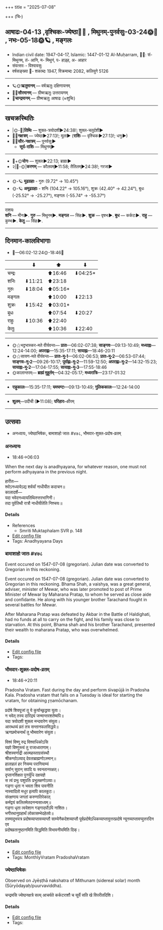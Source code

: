 +++
title = "2025-07-08"

+++
(चि॰)
## आषाढः-04-13  ,वृश्चिकः-ज्येष्ठा🌛🌌  ,  मिथुनम्-पुनर्वसुः-03-24🌞🌌  ,  नभः-05-18🌞🪐  , मङ्गलः
- Indian civil date: 1947-04-17, Islamic: 1447-01-12 Al-Muḥarram, 🌌🌞: सं- मिथुनम्, तं- आनि, म- मिथुनं, प- हाड़्ह, अ- आहार
- संवत्सरः - विश्वावसुः
- वर्षसङ्ख्या 🌛- शकाब्दः 1947, विक्रमाब्दः 2082, कलियुगे 5126
___________________
- 🪐🌞**ऋतुमानम्** — वर्षऋतुः दक्षिणायनम्
- 🌌🌞**सौरमानम्** — ग्रीष्मऋतुः उत्तरायणम्
- 🌛**चान्द्रमानम्** — ग्रीष्मऋतुः आषाढः (≈शुचिः)
___________________


## खचक्रस्थितिः
- |🌞-🌛|**तिथिः** — शुक्ल-त्रयोदशी►24:38!; शुक्ल-चतुर्दशी►  
- 🌌🌛**नक्षत्रम्** — ज्येष्ठा►27:13!; मूला► (**राशिः** — वृश्चिकः►27:13!; धनुः►)  
- 🌌🌞**सौर-नक्षत्रम्** — पुनर्वसुः►  
  - **सूर्य-राशिः** — मिथुनम्► 
___________________
- 🌛+🌞**योगः** — शुक्लः►22:13; ब्राह्मः►  
- २|🌛-🌞|**करणम्** — कौलवम्►11:58; तैतिलम्►24:38!; गरजा►  
___________________
- 🌞-🪐 **मूढग्रहाः** - गुरुः (9.72° → 10.45°)
- 🌞-🪐 **अमूढग्रहाः** - शनिः (104.22° → 105.16°), शुक्रः (42.40° → 42.24°), बुधः (-25.52° → -25.27°), मङ्गलः (-55.74° → -55.37°)
___________________
राशयः  
**शनि** — मीनः►. **गुरु** — मिथुनम्►. **मङ्गल** — सिंहः►. **शुक्र** — वृषभः►. **बुध** — कर्कटः►. **राहु** — कुम्भः►. **केतु** — सिंहः►. 
___________________


## दिनमान-कालविभागाः
- 🌅—06:02-12:24🌞-18:46🌇  

|      |⬇     |⬆     |⬇     |
|------|-----|-----|------|
|चन्द्रः|     |⬆16:46 |⬇04:25*|
|शनिः   |⬇11:21 |⬆23:18 |     |
|गुरुः  |⬇18:04 |⬆05:16*|     |
|मङ्गलः |     |⬆10:00 |⬇22:13 |
|शुक्रः |⬇15:42 |⬆03:01*|     |
|बुधः   |     |⬆07:54 |⬇20:27 |
|राहुः  |⬇10:36 |⬆22:40 |     |
|केतुः  |     |⬆10:36 |⬇22:40 |
___________________
- 🌞⚝भट्टभास्कर-मते वीर्यवन्तः— **प्रातः**—06:02-07:38; **साङ्गवः**—09:13-10:49; **मध्याह्नः**—12:24-14:00; **अपराह्णः**—15:35-17:11; **सायाह्नः**—18:46-20:11  
- 🌞⚝सायण-मते वीर्यवन्तः— **प्रातः-मु॰1**—06:02-06:53; **प्रातः-मु॰2**—06:53-07:44; **साङ्गवः-मु॰2**—09:26-10:17; **पूर्वाह्णः-मु॰2**—11:59-12:50; **अपराह्णः-मु॰2**—14:32-15:23; **सायाह्नः-मु॰2**—17:04-17:55; **सायाह्नः-मु॰3**—17:55-18:46  
- 🌞कालान्तरम्— **ब्राह्मं मुहूर्तम्**—04:32-05:17; **मध्यरात्रिः**—23:17-01:32  
___________________
- **राहुकालः**—15:35-17:11; **यमघण्टः**—09:13-10:49; **गुलिककालः**—12:24-14:00  
___________________
- **शूलम्**—उदीची (►11:08); **परिहारः**–क्षीरम्  
___________________

## उत्सवाः
- अनध्यायः, ज्येष्ठाभिषेकः, बामाशाहो जातः #४७८, भौमवार-शुक्ल-प्रदोष-व्रतम्
### अनध्यायः
- 18:46→06:03



When the next day is anadhyayana, for whatever reason, one must not perform adhyayana in the previous night.

हारीतः—  
श्वोऽनध्यायेऽद्य शर्वर्यां नाधीयीत कदाचन॥  
कालादर्शे—  
यदा भवेदनध्यायतिथिरुत्तरभागिनी।  
तदा पूर्वतिथौ रात्रौ नाधीयीतेति निश्चयः॥



#### Details
- References
  - Smriti Muktaphalam SVR p.  148
- [Edit config file](https://github.com/jyotisham/adyatithi/blob/master/time_focus/adhyayana/description_only/anadhyAyaH~pUrvarAtrau.toml)
- Tags: Anadhyayana Days


### बामाशाहो जातः #४७८

Event occured on 1547-07-08 (gregorian). Julian date was converted to Gregorian in this reckoning. 

Event occured on 1547-07-08 (gregorian). Julian date was converted to Gregorian in this reckoning. Bhama Shah, a vaishya, was a great general, adviser, minister of Mewar, who was later promoted to post of Prime Minister of Mewar by Maharana Pratap, to whom he served as close aide and confidante. He along with his younger brother Tarachand fought in several battles for Mewar.

After Maharana Pratap was defeated by Akbar in the Battle of Haldighati, had no funds at all to carry on the fight, and his family was close to starvation. At this point, Bhama shah and his brother Tarachand, presented their wealth to maharana Pratap, who was overwhelmed.

#### Details
- [Edit config file](https://github.com/jyotisham/adyatithi/blob/master/mahApuruSha/xatra-later/julian/day/06/28/bAmAshAho_jAtaH.toml)
- Tags: 


### भौमवार-शुक्ल-प्रदोष-व्रतम्
- 18:46→20:11



Pradosha Vratam. Fast during the day and perform śivapūjā in Pradosha Kala.  Pradosha vratam that falls on a Tuesday is ideal for starting the vratam, for obtaining r̥ṇamōchanam.

प्रदोषे  शिवपूजां  तु  ये  कुर्याच्छ्रद्धया  युताः।  
न  भवेत्  तस्य  दारिद्र्यं  जन्मान्तरशतेष्वपि॥  
यदा त्रयोदशी शुक्ला मन्दवारेण संयुता।  
आरब्धव्यं व्रतं तत्र सन्तानफलसिद्धये॥  
ऋणप्रमोचनार्थं तु भौमवारेण संयुता।  
  
विश्वं विष्णू रुद्र विश्वाधिकोऽसि  
यज्ञो विष्णुस्त्वं तु राजाध्वराणाम्।  
श्रीशस्वर्णाद्री आत्महस्ताग्रसंस्थौ  
श्रीकण्ठोऽव्याद् देवताब्राह्मणोऽस्मान्॥  
हालाहलं हर नियम्य परानियाम्यं  
सर्वान् सुरान् सपदि यः स्वनतानरक्षत्।  
दृप्तानशिक्षत पुनर्युधि दक्षयज्ञे  
स त्वं प्रभुः पशुपतिः प्रभुलक्षणोऽव्याः॥  
गङ्गा धृता न भवता शिव पावनीति  
नास्वादितो मधुर इत्यपि कालकूटः।  
संरक्षणाय जगतां करुणातिरेकात्  
कर्मद्वयं कलितमेतदनन्यसाध्यम्॥  
गङ्गा धृता त्वयेशान गङ्गादर्पोऽपि नाशितः।  
भगीरथानुग्रहार्थं लोकासम्भेदहेतवे॥  
तस्मादुभयत्र प्रदोषव्याप्तावव्याप्तौ साम्येनैकदेशव्याप्तौ पूर्वप्रदोषेऽधिकव्याप्तावुत्तरप्रदोषे न्यूनव्याप्तावप्युत्तरदिन एव  
प्रदोषव्रतानुष्ठानमिति सिद्धमिति विभावनीयमिति दिक्।



#### Details
- [Edit config file](https://github.com/jyotisham/adyatithi/blob/master/time_focus/monthly/pradoSha/description_only/bhaumavAra-zukla-pradOSa-vratam.toml)
- Tags: MonthlyVratam PradoshaVratam


### ज्येष्ठाभिषेकः

Observed on Jyēṣṭhā nakshatra of Mithunam (sidereal solar) month (Sūryōdayaḥ/puurvaviddha). 

चन्द्रमसि ज्येष्ठनक्षत्रे सत्य् आचर्यते कर्कटराशौ च सूर्ये सति खे विपरीतदिशि।

#### Details
- [Edit config file](https://github.com/jyotisham/adyatithi/blob/master/devatA/vaiShNava/sidereal_solar_month/nakshatra/03/18/jyESThAbhiSEkam.toml)
- Tags: 


